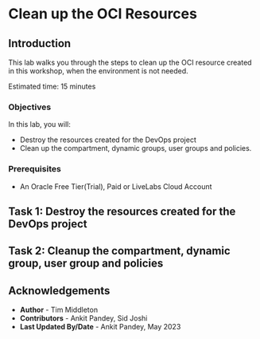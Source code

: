 # Clean up the OCI Resources

## Introduction

This lab walks you through the steps to clean up the OCI resource created in this workshop, when the environment is not needed.

Estimated time: 15 minutes

### Objectives

In this lab, you will:

* Destroy the resources created for the DevOps project
* Clean up the compartment, dynamic groups, user groups and policies.


### Prerequisites

* An Oracle Free Tier(Trial), Paid or LiveLabs Cloud Account

## Task 1: Destroy the resources created for the DevOps project


## Task 2: Cleanup the compartment, dynamic group, user group and policies



## Acknowledgements

* **Author** -  Tim Middleton
* **Contributors** - Ankit Pandey, Sid Joshi
* **Last Updated By/Date** - Ankit Pandey, May 2023